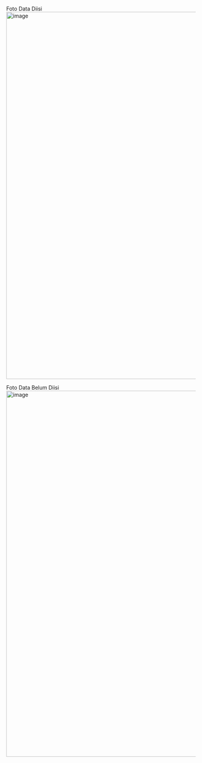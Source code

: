 Foto Data Diisi
<img width="780" height="974" alt="image" src="https://github.com/user-attachments/assets/f50fb286-d7a6-4926-9d7a-a3532d99ab6c" />


Foto Data Belum Diisi
<img width="781" height="971" alt="image" src="https://github.com/user-attachments/assets/9fc1a9b5-85f9-49b2-9669-ce5c89224ebe" />
